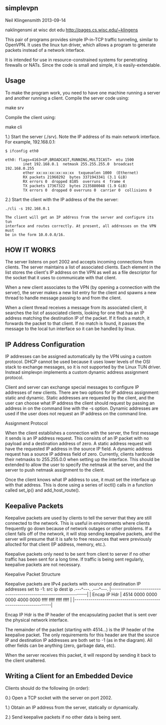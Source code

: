 simplevpn
---------

Neil Klingensmith
2013-09-14

naklingensmi at wisc dot edu
http://pages.cs.wisc.edu/~klingens

This pair of programs provides simple IP-in-TCP traffic tunneling, similar to
OpenVPN. It uses the linux tun driver, which allows a program to generate
packets instead of a network interface.

It is intended for use in resource-constrained systems for penetrating firewalls
or NATs. Since the code is small and simple, it is easily-extendable.

Usage
-----

To make the program work, you need to have one machine running a server and
another running a client. Compile the server code using:

make srv

Compile the client using:

make cli

1.) Start the server (./srv). Note the IP address of its main network interface.
    For example, 192.168.0.1:

    $ ifconfig eth0

    eth0: flags=4163<UP,BROADCAST,RUNNING,MULTICAST>  mtu 1500
            inet 192.168.0.1  netmask 255.255.255.0  broadcast 192.168.0.255
            ether xx:xx:xx:xx:xx:xx  txqueuelen 1000  (Ethernet)
            RX packets 21960292  bytes 3371943341 (3.1 GiB)
            RX errors 0  dropped 8105  overruns 4  frame 4
            TX packets 17367322  bytes 2135880048 (1.9 GiB)
            TX errors 0  dropped 0 overruns 0  carrier 0  collisions 0


2.) Start the client with the IP address of the the
    server:

    ./cli -s 192.168.0.1

    The client will get an IP address from the server and configure its tun
    interface and routes correctly. At present, all addresses on the VPN must
    be in the form 10.0.0.0/16.

HOW IT WORKS
------------

The server listens on port 2002 and accepts incoming connections from clients.
The server maintains a list of associated clients. Each element in the list
stores the client's IP address on the VPN as well as a file descriptor for the
socket that it uses to communicate with that client.

When a new client associates to the VPN (by opening a connection with the
server), the server makes a new list entry for the client and spawns a new
thread to handle message passing to and from the client.

When a client thread receives a message from its associated client, it searches
the list of associated clients, looking for one that has an IP address matching
the destination IP of the packet. If it finds a match, it forwards the packet
to that client. If no match is found, it passes the message to the local tun
interface so it can be handled by linux.

IP Address Configuration
------------------------

IP addresses can be assigned automatically by the VPN using a custom protocol.
DHCP cannot be used because it uses lower levels of the OSI stack to exchange
messages, so it is not supported by the Linux TUN driver. Instead simplevpn
implements a custom dynamic address assignment protocol.

Client and server can exchange special messages to configure IP addresses of
new clients. There are two options for IP address assignment: static and
dynamic. Static addresses are requested by the client, and the user can choose
what IP address the client should request by passing an address in on the
command line with the -s option. Dynamic addresses are used if the user does
not request an IP address on the command line.

Assignment Protocol

When the client establishes a connection with the server, the first message it
sends is an IP address request. This consists of an IP packet with no payload
and a destination address of zero. A static address request will have the
requested IP address in the source IP field. A dynamic address request has a
source IP address field of zero. Currently, clients hardcode their netmasks to
255.255.0.0 when setting up the interface. This should be extended to allow the
user to specify the netmask at the server, and the server to push netmask
assignment to the client.

Once the client knows what IP address to use, it must set the interface up with
that address. This is done using a series of ioctl() calls in a function called
set_ip() and add_host_route().


Keepalive Packets
-----------------

Keepalive packets are used by clients to tell the server that they are still
connected to the network. This is useful in environments where clients
frequently go down because of network outages or other problems. If a client
falls off of the network, it will stop sending keepalive packets, and the
server will presume that it is safe to free resources that were previously
allocted for that client (IP address, memory, etc.).

Keepalive packets only need to be sent from client to server if no other
traffic has been sent for a long time. If traffic is being sent regularly,
keepalive packets are not necessary.

Keepalive Packet Structure

Keepalive packets are IPv4 packets with source and destination IP addresses
set to -1:
                                                 src ip    dest ip
                                                .---^---. .---^---.
 |------------------------------------------------------------------|
 | Encap IP Hdr | 4514 0000 0000 0000 4000 0000 ffff ffff ffff ffff | 
 |------------------------------------------------------------------|

Encap IP Hdr is the IP header of the encapsulating packet that is sent over the
physical network interface.

The remainder of the packet (starting with 4514...) is the IP header of the
keepalive packet. The only requirements for this header are that the source IP
and destination IP addresses are both set to -1 (as in the diagram). All other
fields can be anything (zero, garbage data, etc).

When the server receives this packet, it will respond by sending it back to the
client unaltered.

Writing a Client for an Embedded Device
---------------------------------------

Clients should do the following (in order):

0.) Open a TCP socket with the server on port 2002.

1.) Obtain an IP address from the server, statically or dynamically.

2.) Send keepalive packets if no other data is being sent.


